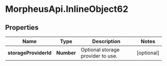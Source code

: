 # MorpheusApi.InlineObject62

## Properties

Name | Type | Description | Notes
------------ | ------------- | ------------- | -------------
**storageProviderId** | **Number** | Optional storage provider to use. | [optional] 


